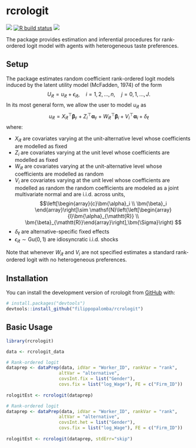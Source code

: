 
<!-- README.md is generated from README.Rmd. Please edit that file -->

# rcrologit

<!-- badges: start -->

[![](https://img.shields.io/badge/devel%20version-0.0.1-blue.svg)](https://github.com/filippopalomba/rcrologit)
[![R build
status](https://github.com/filippopalomba/rcrologit/workflows/R-CMD-check/badge.svg)](https://github.com/filippopalomba/rcrologit/actions)
[![](https://img.shields.io/github/last-commit/filippopalomba/rcrologit.svg)](https://github.com/filippopalomba/rcrologit/commits/master)
<!-- badges: end -->

The package provides estimation and inferential procedures for
rank-ordered logit model with agents with heterogeneous taste
preferences.

## Setup

The package estimates random coefficient rank-ordered logit models
induced by the latent utility model (McFadden, 1974) of the form
$$U_{i\ell} = u_{i\ell} + \epsilon_{i\ell},\quad i=1,2,\ldots,n,\quad j=0,1,\ldots,J.$$
In its most general form, we allow the user to model $u_{i\ell}$ as
$$u_{i\ell}=X_{i\ell}^\top\bm{\beta}_{\mathtt{F}} + Z_i^\top\bm{\alpha}_{\mathtt{F}} + 
 W_{i\ell}^\top\bm{\beta}_i + V_i^\top\bm{\alpha}_i + \delta_\ell$$
where:

- $X_{i\ell}$ are covariates varying at the unit-alternative level whose
  coefficients are modelled as fixed
- $Z_{i}$ are covariates varying at the unit level whose coefficients
  are modelled as fixed
- $W_{i\ell}$ are covariates varying at the unit-alternative level whose
  coefficients are modelled as random
- $V_{i}$ are covariates varying at the unit level whose coefficients
  are modelled as random the random coefficients are modeled as a joint
  multivariate normal and are i.i.d. across units,
  $$\left[\begin{array}{c}\bm{\alpha}_i \\ \bm{\beta}_i \end{array}\right]\sim
   \mathsf{N}\left(\left[\begin{array}{l}\bm{\alpha}_{\mathtt{R}} \\ \bm{\beta}_{\mathtt{R}}\end{array}\right],\bm{\Sigma}\right) $$
- $\delta_\ell$ are alternative-specific fixed effects
- $\epsilon_{i\ell}\sim\mathsf{Gu}(0,1)$ are idiosyncratic i.i.d. shocks

Note that whenever $W_{i\ell}$ and $V_i$ are not specified estimates a
standard rank-ordered logit with no heterogeneous preferences.

## Installation

You can install the development version of rcrologit from
[GitHub](https://github.com/filippopalomba/rcrologit) with:

``` r
# install.packages("devtools")
devtools::install_github("filippopalomba/rcrologit")
```

## Basic Usage

``` r
library(rcrologit)

data <- rcrologit_data

# Rank-ordered logit
dataprep <- dataPrep(data, idVar = "Worker_ID", rankVar = "rank",
                    altVar = "alternative",
                    covsInt.fix = list("Gender"),
                    covs.fix = list("log_Wage"), FE = c("Firm_ID"))
                      
rologitEst <- rcrologit(dataprep)

# Rank-ordered logit
dataprep <- dataPrep(data, idVar = "Worker_ID", rankVar = "rank",
                    altVar = "alternative",
                    covsInt.het = list("Gender"),
                    covs.fix = list("log_Wage"), FE = c("Firm_ID"))
                      
rologitEst <- rcrologit(dataprep, stdErr="skip")
```
